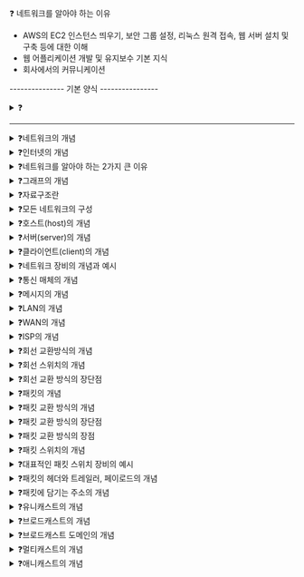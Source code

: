 ❓ 네트워크를 알아야 하는 이유 
  - AWS의 EC2 인스턴스 띄우기, 보안 그룹 설정, 리눅스 원격 접속, 웹 서버 설치 및 구축 등에 대한 이해
  - 웹 어플리케이션 개발 및 유지보수 기본 지식
  - 회사에서의 커뮤니케이션

--------------- 기본 양식 ----------------

<details>
<summary>❓</summary>

>""

</details>

------------------------------------------
<details>
<summary>❓네트워크의 개념</summary>

>"여러 개의 장치가 마치 그물처럼 서로 연결되어 정보를 주고받을 수 있는 통신망"
>![image](https://github.com/user-attachments/assets/2d4e1e7c-c3e9-4fcc-a39e-9704abeb66c8)

</details>


<details>
<summary>❓인터넷의 개념</summary>

>"여러 네트워크를 연결한 '네트워크의 네트워크', inter + net"
![image](https://github.com/user-attachments/assets/629ab70e-0a9b-4a84-825e-dd350aa9cb06)

</details>

<details>
<summary>❓네트워크를 알아야 하는 2가지 큰 이유</summary>

>"프로그램 개발", "유지보수"에 있어서 꼭 필요한 지식이다.

</details>

<details>
<summary>❓그래프의 개념</summary>

>"노드(node, vertex)와 노드(node, vertex)를 연결하는 간선(edge, link)로 이루어진 자료 구조"
![image](https://github.com/user-attachments/assets/31e77db8-93a5-4bf7-abdb-0c5a01cffef3)

</details>

<details>
<summary>❓자료구조란</summary>

> data structure, "정보를 표현하고 다루는 방법을 의미한다."

</details>

<details>
<summary>❓모든 네트워크의 구성</summary>

>"모든 네트워크는 '노드'와 노드를 연결하는 '간선', 노드 간 주고받는 '메시지'로 구성된다."
![image](https://github.com/user-attachments/assets/d21227e4-b0bc-41a8-a475-4b73cf95bfdc)

</details>

<details>
<summary>❓호스트(host)의 개념</summary>

>"네트워크에서의 가장 자리 노드, 종단시스템(end system), 네트워크를 통해 흐르는 정보를 최초로 생성 및 송신하고, 최종적으로 수신한다."
![image](https://github.com/user-attachments/assets/99302c28-094c-4b37-903f-08d642b43225)

</details>

<details>
<summary>❓서버(server)의 개념</summary>

>"어떠한 서비스를 제공하는 호스트, 서비스란 파일, 웹 페이지, 메일이냐에 따라 파일 서버, 웹 서버, 메일 서버가 될 수 있다."

</details>

<details>
<summary>❓클라이언트(client)의 개념</summary>

>"서버에게 어떠한 서비스를 요청(request)하고 서버의 응답(response)을 제공받는 호스트"

</details>

<details>
<summary>❓네트워크 장비의 개념과 예시</summary>

>"네트워크 장비란 호스트 간 주고받을 정보가 중간에 거치는 노드(가장자리 노드가 아닌 노드)를 말한다. 예시로 이더넷 허브, 스위치, 라우터, 공유기 등이 있다. 호스트 간 주고받는 정보가 수신지가지 안정적이고 안전하게 전송될 수 있도록 한다."
![image](https://github.com/user-attachments/assets/72ac8333-cf53-40d8-9d0a-22fb2fe9ae7c)

</details>

<details>
<summary>❓통신 매체의 개념</summary>

>"호스트와 네트워크 장비라는 각 노드를 연결하는 간선, 호스트와 네트워크 장비를 연결하는 유무선 매체라고 생각하며 된다."
![image](https://github.com/user-attachments/assets/99462c78-8740-4a7f-b352-8e9b3bada7aa)

</details>

<details>
<summary>❓메시지의 개념</summary>

>"통신 매체로 연결된 노드가 주고받는 정보 ( 웹 페이지, 파일, 메일 등... )"

</details>

<details>
<summary>❓LAN의 개념</summary>

>"Local Area Network의 약자로, 가까운 지역을 연결한 근거리 통신망을 말한다. ( 가정, 기업, 학교처럼 한정된 공간에서의 네트워크 ) "
![image](https://github.com/user-attachments/assets/62c2c2b8-307c-4439-8147-87517cc44b18)

</details>

<details>
<summary>❓WAN의 개념</summary>

>"Wide Area Netowrk의 약자로, 먼 지역을 연결하는 광역 통신망이다. 멀리 떨어진 LAN을 연결할 수 있는 네트워크이자 인터넷이 WAN에 속한다."

</details>

<details>
<summary>❓ISP의 개념</summary>

>"Internet Service Provider의 약자로 인터넷 서비스 업체이자, WAN에 연결 가능한 회선 임대 등의 WAN 관련 서비스를 제공한다. ( KT, LG유플러스, SK브로드밴드 등... ) "

</details>

<details>
<summary>❓회선 교환방식의 개념</summary>

>"호스트들이 네트워크를 통해 메시지를 주고 받는 방법 중, 메시지 전송로인 회선(circuit)을 설정하고 이를 통해 메시지를 주고 받는 방식(circuit switching)이다."
![image](https://github.com/user-attachments/assets/c916361f-8041-4ef5-b59f-a1b5c9450f07)

</details>

<details>
<summary>❓회선 스위치의 개념</summary>

>"호스트 사이의 일대일 전송로를 확보하는 네트워크 장비로, 회선 교환 네트워크가 올바르게 작동하도록 회선을 설정하는 네트워크 장비이다."
![image](https://github.com/user-attachments/assets/2e829521-1579-4352-af45-c9248b7b7ac4)

</details>

<details>
<summary>❓회선 교환 방식의 장단점</summary>

>"시간 동안 전송되는 정보의 양은 비교적 일정한 편이지만, 이용 효율에 있어서 문제점이 발생한다."

</details>

<details>
<summary>❓패킷의 개념</summary>

>"packet이란 패킷 교환 네트워크상에서 송수신되는 메시지의 단위를 말한다."

</details>

<details>
<summary>❓패킷 교환 방식의 개념</summary>

>"회선 교환 방식의 문제점을 해결한 방식으로, 메시지를 패킷(packet)이라는 작은 단위로 쪼개어 전송한다. 대부분의 현대 인터넷이 이용하는 방식이다."
![image](https://github.com/user-attachments/assets/11fd9ed6-b1a7-466e-bbae-6c7f2affcc08)

</details>

<details>
<summary>❓패킷 교환 방식의 장단점</summary>

>""

</details>

<details>
<summary>❓패킷 교환 방식의 장점</summary>

>"회선 점유가 없어서 네트워크 이용 효율이 상대적으로 더 높다. "

</details>

<details>
<summary>❓패킷 스위치의 개념</summary>

>"패킷 스위치는 패킷이 수신지까지 올바르게 도달할 수 있도록 최적의 경로를 결정하거나 패킷의 송수신지를 식별하는 장비이다."
![image](https://github.com/user-attachments/assets/637145f1-9109-40f7-b5cd-91106302db5d)

</details>

<details>
<summary>❓대표적인 패킷 스위치 장비의 예시</summary>

>"라우터(router)와 스위치(switch)"

</details>

<details>
<summary>❓패킷의 헤더와 트레일러, 페이로드의 개념</summary>

>"헤더와 트레일러는 각각 패킷의 앞뒤에 붙는 부가정보이고, 페이로드는 패킷을 통해 전송하고자 하는 데이터를 말한다."

</details>

<details>
<summary>❓패킷에 담기는 주소의 개념</summary>

>"주소(address)는 송수신지를 특정하는 정보를 말한다. (IP 주소, MAC 주소.. )"

</details>

<details>
<summary>❓유니캐스트의 개념</summary>

>"가장 일반적인 송수신 형태로, 하나의 수신지에 메시지를 전송하는 방식 ( 송신지와 수신지가 일대일로 메시지를 주고받는 방식 )"

</details>

<details>
<summary>❓브로드캐스트의 개념</summary>

>"자신을 제외한 네트워크상의 모든 호스트에게 전송하는 방식"

</details>

<details>
<summary>❓브로드캐스트 도메인의 개념</summary>

>"브로드캐스트가 전송되는 범위, 즉 자신을 제외한 네트워크상의 모든 호스트를 말한다. "

</details>

<details>
<summary>❓멀티캐스트의 개념</summary>

>"네트워크 내의 동일 그룹에 속한 호스트에게만 전송하는 방식"

</details>

<details>
<summary>❓애니캐스트의 개념</summary>

>"네트워크 내의 동일 그룹에 속한 호스트 중 가장 가까운 호스트에게 전송하는 방식"

</details>
